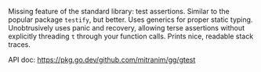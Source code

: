 Missing feature of the standard library: test assertions. Similar to the popular package `testify`, but better. Uses generics for proper static typing. Unobtrusively uses panic and recovery, allowing terse assertions without explicitly threading `t` through your function calls. Prints nice, readable stack traces.

API doc: https://pkg.go.dev/github.com/mitranim/gg/gtest
